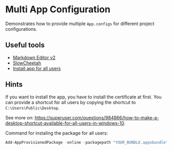 # Multi App Configuration

Demonstrates how to provide multiple `App.configs`
for different project configurations.

## Useful tools

* [Markdown Editor v2](https://marketplace.visualstudio.com/items?itemName=MadsKristensen.MarkdownEditor2)
* [SlowCheetah](https://github.com/microsoft/slow-cheetah)
* [Install app for all users](https://www.advancedinstaller.com/per-machine-msix.html)

## Hints

If you want to install the app, you have to install the certificate at first.
You can provide a shortcut for all users by copying the shortcut to `C:\Users\Public\Desktop`.

See more on: https://superuser.com/questions/984866/how-to-make-a-desktop-shortcut-available-for-all-users-in-windows-10.

Command for instaling the package for all users:

``` powershell
Add-AppProvisionedPackage -online -packagepath "YOUR_BUNDLE.appxbundle" -skiplicense
```
